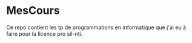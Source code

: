 # MesCours
Ce repo contient les tp de programmations en informatique que j'ai eu à faire pour la licence pro sil-nti.
